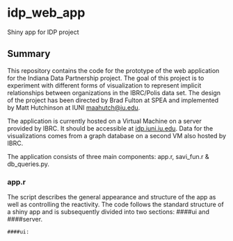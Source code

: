 # idp_web_app
Shiny app for IDP project

## Summary
This repository contains the code for the prototype of the web application for the Indiana Data Partnership project. The goal of this project is to experiment with different forms of visualization to represent implicit relationships between organizations in the IBRC/Polis data set. The design of the project has been directed by Brad Fulton at SPEA and implemented by Matt Hutchinson at IUNI [maahutch@iu.edu](maahutch@iu.edu).

The application is currently hosted on a Virtual Machine on a server provided by IBRC. It should be accessible at [idp.iuni.iu.edu](idp.iuni.iu.edu). Data for the visualizations comes from a graph database on a second VM also hosted by IBRC.

The application consists of three main components: app.r, savi_fun.r & db_queries.py.

### app.r
The script describes the general appearance and structure of the app as well as controlling the reactivity. The code follows the standard structure of a shiny app and is subsequently divided into two sections: ####ui and ####server.

    ####ui: 
